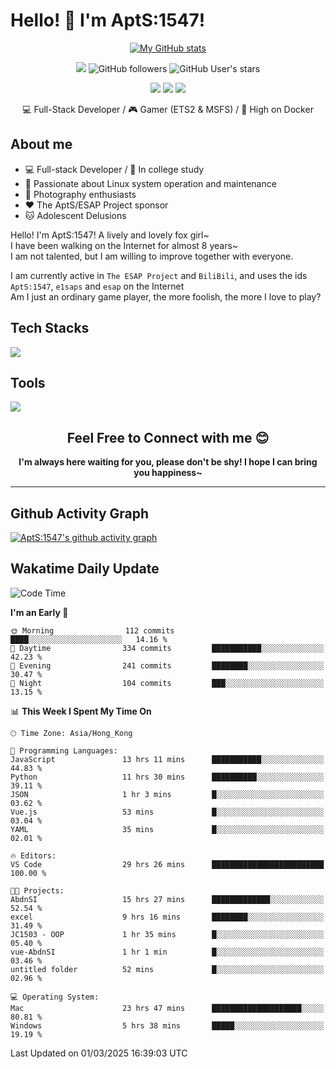 # Hello! 👋 I'm AptS:1547! 

<div align="center">

 [![My GitHub stats](https://github-readme-stats.vercel.app/api?username=AptS-1547&show_icons=true&theme=transparent)](https://github.com/AptS-1547)

 ![](https://komarev.com/ghpvc/?username=AptS-1547&color=blue&style=flat-square)
 ![GitHub followers](https://img.shields.io/github/followers/AptS-1547?style=flat-square)
 ![GitHub User's stars](https://img.shields.io/github/stars/AptS-1547?style=flat-square)
 
 [![](https://img.shields.io/badge/website-4493f8?style=for-the-badge&logo=About.me&logoColor=white)](https://esaps.net/)
 [![](https://img.shields.io/badge/RSS-4493f8?style=for-the-badge&logo=rss&logoColor=white)](https://esaps.net/feed/)
 [![](https://img.shields.io/badge/Email-4493f8?style=for-the-badge&logo=gmail&logoColor=white)](mailto:apts-1547@esaps.net)

 💻 Full-Stack Developer / 🎮 Gamer (ETS2 & MSFS) / 🐋 High on Docker

</div>

## About me

- 💻 Full-stack Developer / 🏫 In college study
- 📶 Passionate about Linux system operation and maintenance
- 📸 Photography enthusiasts
- ❤ The AptS/ESAP Project sponsor
- 🐱 Adolescent Delusions

Hello! I'm AptS:1547! A lively and lovely fox girl~  
I have been walking on the Internet for almost 8 years~  
I am not talented, but I am willing to improve together with everyone.  

I am currently active in `The ESAP Project` and `BiliBili`, and uses the ids `AptS:1547`, `e1saps` and `esap` on the Internet  
Am I just an ordinary game player, the more foolish, the more I love to play?  

## Tech Stacks
<a href="https://skillicons.dev">
  <img src="https://skillicons.dev/icons?i=py,arduino,php,html,css,javascript,typescript,bash,java,kotlin,vue,go,nodejs,cpp,rust,tailwind" />
</a>
   
## Tools

<a href="https://skillicons.dev">
  <img src="https://skillicons.dev/icons?i=ae,pr,ps,au,blender,visualstudio,vscode,androidstudio,idea,anaconda,gradle,maven,npm,vite,yarn,cloudflare,docker,git,github,githubactions,jenkins,nginx,workers,wordpress,sentry,grafana,prometheus,postgres,mysql,mongodb,redis" />
</a>

## <div align="center"> Feel Free to Connect with me 😊 </div>

**<div align="center">I'm always here waiting for you, please don't be shy! I hope I can bring you happiness~</div>**

----------------------

## Github Activity Graph

[![AptS:1547's github activity graph](https://github-readme-activity-graph.vercel.app/graph?username=AptS-1547&theme=react-dark)](https://github.com/AptS-1547)

## Wakatime Daily Update

<!--START_SECTION:waka-->
![Code Time](http://img.shields.io/badge/Code%20Time-273%20hrs%2038%20mins-blue)

**I'm an Early 🐤** 

```text
🌞 Morning                112 commits         ████░░░░░░░░░░░░░░░░░░░░░   14.16 % 
🌆 Daytime                334 commits         ███████████░░░░░░░░░░░░░░   42.23 % 
🌃 Evening                241 commits         ████████░░░░░░░░░░░░░░░░░   30.47 % 
🌙 Night                  104 commits         ███░░░░░░░░░░░░░░░░░░░░░░   13.15 % 
```


📊 **This Week I Spent My Time On** 

```text
🕑︎ Time Zone: Asia/Hong_Kong

💬 Programming Languages: 
JavaScript               13 hrs 11 mins      ███████████░░░░░░░░░░░░░░   44.83 % 
Python                   11 hrs 30 mins      ██████████░░░░░░░░░░░░░░░   39.11 % 
JSON                     1 hr 3 mins         █░░░░░░░░░░░░░░░░░░░░░░░░   03.62 % 
Vue.js                   53 mins             █░░░░░░░░░░░░░░░░░░░░░░░░   03.04 % 
YAML                     35 mins             █░░░░░░░░░░░░░░░░░░░░░░░░   02.01 % 

🔥 Editors: 
VS Code                  29 hrs 26 mins      █████████████████████████   100.00 % 

🐱‍💻 Projects: 
AbdnSI                   15 hrs 27 mins      █████████████░░░░░░░░░░░░   52.54 % 
excel                    9 hrs 16 mins       ████████░░░░░░░░░░░░░░░░░   31.49 % 
JC1503 - OOP             1 hr 35 mins        █░░░░░░░░░░░░░░░░░░░░░░░░   05.40 % 
vue-AbdnSI               1 hr 1 min          █░░░░░░░░░░░░░░░░░░░░░░░░   03.46 % 
untitled folder          52 mins             █░░░░░░░░░░░░░░░░░░░░░░░░   02.96 % 

💻 Operating System: 
Mac                      23 hrs 47 mins      ████████████████████░░░░░   80.81 % 
Windows                  5 hrs 38 mins       █████░░░░░░░░░░░░░░░░░░░░   19.19 % 
```


 Last Updated on 01/03/2025 16:39:03 UTC
<!--END_SECTION:waka-->

